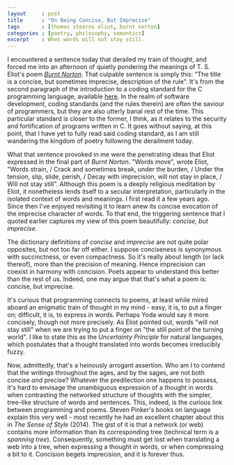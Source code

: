 ```yaml
---
layout     : post
title      : "On Being Concise, But Imprecise"
tags       : [thomas stearns eliot, burnt norton]
categories : [poetry, philosophy, semantics]
excerpt    : When words will not stay still.
---
```



I encountered a sentence today that derailed my train of thought, and forced me
into an afternoon of quietly pondering the meanings of T. S. Eliot's poem
[*Burnt Norton*][eliotpoem]. That culpable sentence is simply this: "The title
is a concise, but sometimes imprecise, description of the rule". It's from the
second paragraph of the introduction to a coding standard for the C programming
language, available [here][seilink]. In the realm of software development,
coding standards (and the rules therein) are often the saviour of programmers,
but they are also utterly banal rest of the time. This particular standard is
closer to the former, I think, as it relates to the security and fortification
of programs written in C. It goes without saying, at this point, that I have
yet to fully read said coding standard, as I am still wandering the kingdom
of poetry following the derailment today.

[seilink]:   https://wiki.sei.cmu.edu/confluence/display/c/Introduction
[eliotpoem]: http://www.davidgorman.com/4Quartets/1-norton.htm

What that sentence provoked in me were the penetrating ideas that Eliot
expressed in the final part of *Burnt Norton*. "Words move", wrote Eliot,
"Words strain, / Crack and sometimes break, under the burden, / Under the
tension, slip, slide, perish, / Decay with imprecision, will not stay in place,
/ Will not stay still".  Although this poem is a deeply religious meditation by
Eliot, it nonetheless lends itself to a secular interpretation, particularly in
the isolated context of words and meanings. I first read it a few years
ago. Since then I've enjoyed revisiting it to learn anew its concise evocation
of the imprecise character of words. To that end, the triggering sentence that
I quoted earlier captures my view of this poem beautifully: *concise, but
imprecise*.

The dictionary definitions of *concise* and *imprecise* are not quite polar
opposites, but not too far off either. I suppose conciseness is synonymous with
succinctness, or even compactness. So it's really about length (or lack
thereof), more than the precision of meaning. Hence imprecision can coexist in
harmony with concision. Poets appear to understand this better than the rest of
us. Indeed, one may argue that that's what a poem is: concise, but imprecise.

It's curious that programming connects to poems, at least while mired aboard an
enigmatic train of thought in my mind - easy, it is, to put a finger on;
difficult, it is, to express in words. Perhaps Yoda would say it more
concisely, though not more precisely. As Eliot pointed out, words "will not
stay still" when we are trying to put a finger on "the still point of the
turning world". I like to state this as the *Uncertainty Principle* for natural
languages, which postulates that a thought translated into words becomes
irreducibly fuzzy.

Now, admittedly, that's a heinously arrogant assertion. Who am I to contend
that the writings throughout the ages, and by the sages, are not both concise
*and* precise? Whatever the predilection one happens to possess, it's hard to
envisage the unambiguous expression of a thought in words when contrasting the
networked structure of thoughts with the simpler, tree-like structure of words
and sentences. This, indeed, is the curious link between programming and
poems. Steven Pinker's books on language explain this very well - most recently
he had an excellent chapter about this in *The Sense of Style* (2014). The gist
of it is that a network (or web) contains more information than its
corresponding tree (technical term is a *spanning tree*). Consequently,
something must get lost when translating a web into a tree, when expressing a
thought in words, or when compressing a bit to it. Concision begets
imprecision, and it is forever thus.
